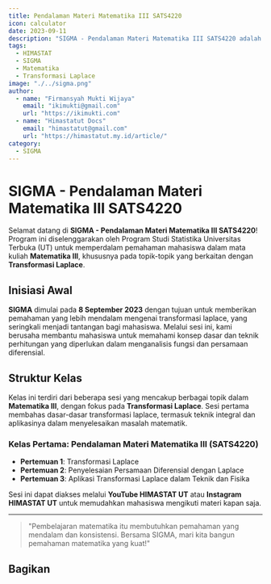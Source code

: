 ```yaml
--- 
title: Pendalaman Materi Matematika III SATS4220
icon: calculator
date: 2023-09-11
description: "SIGMA - Pendalaman Materi Matematika III SATS4220 adalah program untuk memperdalam pemahaman mahasiswa dalam mata kuliah Matematika III, khususnya pada topik Transformasi Laplace."
tags:
  - HIMASTAT
  - SIGMA
  - Matematika
  - Transformasi Laplace
image: "./../sigma.png"
author:
  - name: "Firmansyah Mukti Wijaya"
    email: "ikimukti@gmail.com"
    url: "https://ikimukti.com"
  - name: "Himastatut Docs"
    email: "himastatut@gmail.com"
    url: "https://himastatut.my.id/article/"
category:
  - SIGMA
--- 
```


# SIGMA - Pendalaman Materi Matematika III SATS4220

Selamat datang di **SIGMA - Pendalaman Materi Matematika III SATS4220**! Program ini diselenggarakan oleh Program Studi Statistika Universitas Terbuka (UT) untuk memperdalam pemahaman mahasiswa dalam mata kuliah **Matematika III**, khususnya pada topik-topik yang berkaitan dengan **Transformasi Laplace**.

## Inisiasi Awal
**SIGMA** dimulai pada **8 September 2023** dengan tujuan untuk memberikan pemahaman yang lebih mendalam mengenai transformasi laplace, yang seringkali menjadi tantangan bagi mahasiswa. Melalui sesi ini, kami berusaha membantu mahasiswa untuk memahami konsep dasar dan teknik perhitungan yang diperlukan dalam menganalisis fungsi dan persamaan diferensial.

## Struktur Kelas
Kelas ini terdiri dari beberapa sesi yang mencakup berbagai topik dalam **Matematika III**, dengan fokus pada **Transformasi Laplace**. Sesi pertama membahas dasar-dasar transformasi laplace, termasuk teknik integral dan aplikasinya dalam menyelesaikan masalah matematik.

### Kelas Pertama: **Pendalaman Materi Matematika III (SATS4220)**

- **Pertemuan 1**: Transformasi Laplace
- **Pertemuan 2**: Penyelesaian Persamaan Diferensial dengan Laplace
- **Pertemuan 3**: Aplikasi Transformasi Laplace dalam Teknik dan Fisika

Sesi ini dapat diakses melalui **YouTube HIMASTAT UT** atau **Instagram HIMASTAT UT** untuk memudahkan mahasiswa mengikuti materi kapan saja.

--- 

> "Pembelajaran matematika itu membutuhkan pemahaman yang mendalam dan konsistensi. Bersama SIGMA, mari kita bangun pemahaman matematika yang kuat!"


## Bagikan
<Share colorful />
<GitContributors />
<GitChangelog />